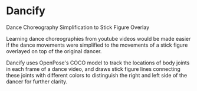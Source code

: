 # Dancify
Dance Choreography Simplification to Stick Figure Overlay

Learning dance choreographies from youtube videos would be made easier if the dance movements were simplified to the movements of a stick figure overlayed on top of the original dancer. 

Dancify uses OpenPose's COCO model to track the locations of body joints in each frame of a dance video, and draws stick figure lines connecting these joints with different colors to distinguish the right and left side of the dancer for further clarity. 


